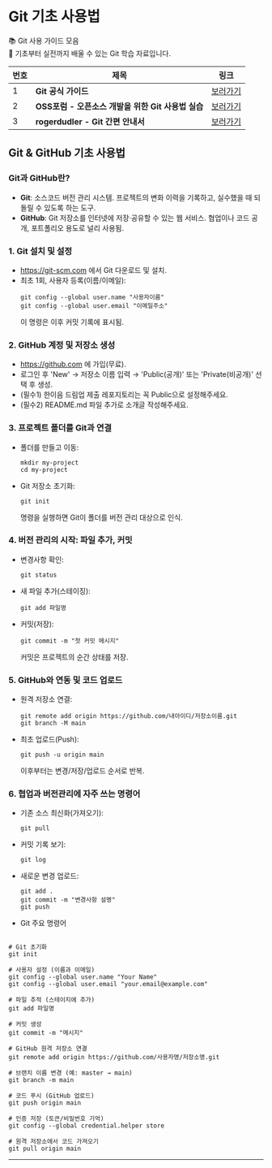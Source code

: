 # Git 기초 사용법

📚 Git 사용 가이드 모음</br>
🔗 기초부터 실전까지 배울 수 있는 Git 학습 자료입니다.

| 번호 | 제목               | 링크                                                                                     |
| -- | ---------------- | -------------------------------------------------------------------------------------- |
| 1  | **Git 공식 가이드**   | [보러가기](https://git-scm.com/book/ko/v2)                                    |
| 2  | **OSS포럼 - 오픈소스 개발을 위한 Git 사용법 실습** | [보러가기](https://www.slideshare.net/slideshow/git-71791911/71791911)   |
| 3  | **rogerdudler - Git 간편 안내서**    | [보러가기](https://rogerdudler.github.io/git-guide/index.ko.html) |



## Git & GitHub 기초 사용법

### Git과 GitHub란?
- **Git**: 소스코드 버전 관리 시스템. 프로젝트의 변화 이력을 기록하고, 실수했을 때 되돌릴 수 있도록 하는 도구.
- **GitHub**: Git 저장소를 인터넷에 저장·공유할 수 있는 웹 서비스. 협업이나 코드 공개, 포트폴리오 용도로 널리 사용됨.

### 1. Git 설치 및 설정
- https://git-scm.com 에서 Git 다운로드 및 설치.
- 최초 1회, 사용자 등록(이름/이메일):
  ```
  git config --global user.name "사용자이름"
  git config --global user.email "이메일주소"
  ```
  이 명령은 이후 커밋 기록에 표시됨.

### 2. GitHub 계정 및 저장소 생성
- https://github.com 에 가입(무료).
- 로그인 후 'New' → 저장소 이름 입력 → 'Public(공개)' 또는 'Private(비공개)' 선택 후 생성.
- (필수1) 한이음 드림업 제출 레포지토리는 꼭 Public으로 설정해주세요.
- (필수2) README.md 파일 추가로 소개글 작성해주세요.

### 3. 프로젝트 폴더를 Git과 연결
- 폴더를 만들고 이동:
   ```
   mkdir my-project
   cd my-project
   ```
- Git 저장소 초기화:
   ```
   git init
   ```
   명령을 실행하면 Git이 폴더를 버전 관리 대상으로 인식.

### 4. 버전 관리의 시작: 파일 추가, 커밋
- 변경사항 확인:  
  ```
  git status
  ```
- 새 파일 추가(스테이징):
  ```
  git add 파일명
  ```
- 커밋(저장):
  ```
  git commit -m "첫 커밋 메시지"
  ```
  커밋은 프로젝트의 순간 상태를 저장.

### 5. GitHub와 연동 및 코드 업로드
- 원격 저장소 연결:
  ```
  git remote add origin https://github.com/내아이디/저장소이름.git
  git branch -M main
  ```
- 최초 업로드(Push):
  ```
  git push -u origin main
  ```
  이후부터는 변경/저장/업로드 순서로 반복.

### 6. 협업과 버전관리에 자주 쓰는 명령어
- 기존 소스 최신화(가져오기):
  ```
  git pull
  ```
- 커밋 기록 보기:
  ```
  git log
  ```
- 새로운 변경 업로드:
  ```
  git add .
  git commit -m "변경사항 설명"
  git push
  ```

- Git 주요 명령어  
```

# Git 초기화
git init

# 사용자 설정 (이름과 이메일)
git config --global user.name "Your Name"
git config --global user.email "your.email@example.com"

# 파일 추적 (스테이지에 추가)
git add 파일명

# 커밋 생성
git commit -m "메시지"

# GitHub 원격 저장소 연결
git remote add origin https://github.com/사용자명/저장소명.git

# 브랜치 이름 변경 (예: master → main)
git branch -m main

# 코드 푸시 (GitHub 업로드)
git push origin main

# 인증 저장 (토큰/비밀번호 기억)
git config --global credential.helper store

# 원격 저장소에서 코드 가져오기
git pull origin main
```


  

***

